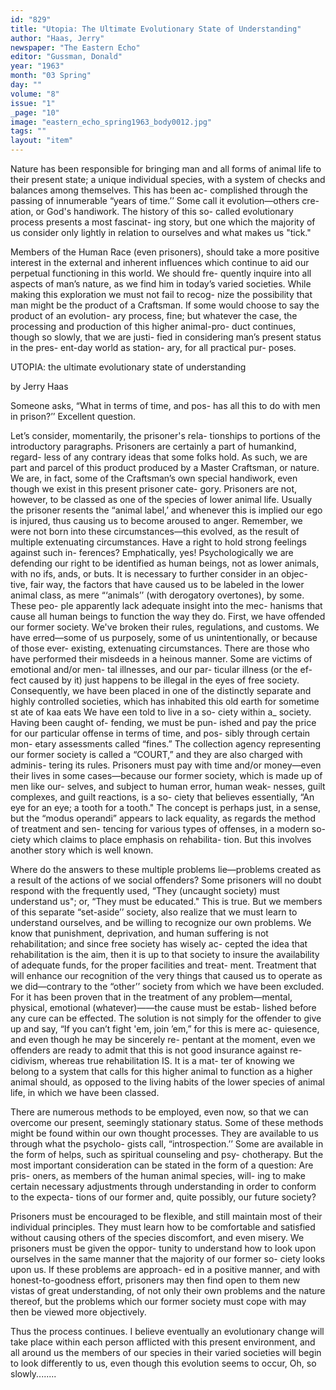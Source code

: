 ```yaml
---
id: "829"
title: "Utopia: The Ultimate Evolutionary State of Understanding"
author: "Haas, Jerry"
newspaper: "The Eastern Echo"
editor: "Gussman, Donald"
year: "1963"
month: "03 Spring"
day: ""
volume: "8"
issue: "1"
_page: "10"
image: "eastern_echo_spring1963_body0012.jpg"
tags: ""
layout: "item"
---
```

Nature has been responsible for bringing man and
all forms of animal life to their present state; a
unique individual species, with a system of checks
and balances among themselves. This has been ac-
complished through the passing of innumerable
“years of time.’’ Some call it evolution—others cre-
ation, or God's handiwork. The history of this so-
called evolutionary process presents a most fascinat-
ing story, but one which the majority of us consider
only lightly in relation to ourselves and what makes
us "tick."

Members of the Human Race (even prisoners),
should take a more positive interest in the external
and inherent influences which continue to aid our
perpetual functioning in this world. We should fre-
quently inquire into all aspects of man’s nature, as
we find him in today’s
varied societies. While
making this exploration
we must not fail to recog-
nize the possibility that
man might be the product
of a Craftsman. If some
would choose to say the
product of an evolution-
ary process, fine; but
whatever the case, the
processing and production
of this higher animal-pro-
duct continues, though so
slowly, that we are justi-
fied in considering man’s
present status in the pres-
ent-day world as station-
ary, for all practical pur-
poses.

UTOPIA:
the
ultimate
evolutionary
state of
understanding

by Jerry Haas

Someone asks, “What
in terms of time, and pos-
has all this to do with men
in prison?’’ Excellent question.

Let’s consider, momentarily, the prisoner's rela-
tionships to portions of the introductory paragraphs.
Prisoners are certainly a part of humankind, regard-
less of any contrary ideas that some folks hold. As
such, we are part and parcel of this product produced
by a Master Craftsman, or nature. We are, in fact,
some of the Craftsman’s own special handiwork,
even though we exist in this present prisoner cate-
gory. Prisoners are not, however, to be classed as
one of the species of lower animal life. Usually the
prisoner resents the “animal label,’ and whenever
this is implied our ego is injured, thus causing us to
become aroused to anger. Remember, we were not
born into these circumstances—this evolved, as the
result of multiple extenuating circumstances. Have
a right to hold strong feelings against such in-
ferences? Emphatically, yes! Psychologically we
are defending our right to be identified as human
beings, not as lower animals, with no ifs, ands, or
buts. It is necessary to further consider in an objec-
tive, fair way, the factors that have caused us to be
labeled in the lower animal class, as mere “‘animals’’
(with derogatory overtones), by some. These peo-
ple apparently lack adequate insight into the mec-
hanisms that cause all human beings to function the
way they do. First, we have offended our former
society. We've broken their rules, regulations, and
customs. We have erred—some of us purposely,
some of us unintentionally, or because of those ever-
existing, extenuating circumstances. There are those
who have performed their misdeeds in a heinous
manner. Some are victims
of emotional and/or men-
tal illnesses, and our par-
ticular illness (or the ef-
fect caused by it) just
happens to be illegal in
the eyes of free society.
Consequently, we have
been placed in one of the
distinctly separate and
highly controlled societies,
which has inhabited this
old earth for sometime
st ate of kaa eats We have
een told to live in a so-
ciety within a_ society.
Having been caught of-
fending, we must be pun-
ished and pay the price
for our particular offense
in terms of time, and pos-
sibly through certain mon-
etary assessments called “fines.” The collection
agency representing our former society is called a
“COURT,” and they are also charged with adminis-
tering its rules. Prisoners must pay with time and/or
money—even their lives in some cases—because our
former society, which is made up of men like our-
selves, and subject to human error, human weak-
nesses, guilt complexes, and guilt reactions, is a so-
ciety that believes essentially, “An eye for an eye;
a tooth for a tooth." The concept is perhaps just, in
a sense, but the “modus operandi” appears to lack
equality, as regards the method of treatment and sen-
tencing for various types of offenses, in a modern so-
ciety which claims to place emphasis on rehabilita-
tion. But this involves another story which is well
known.

Where do the answers to these multiple problems
lie—problems created as a result of the actions of
we social offenders? Some prisoners will no doubt
respond with the frequently used, “They (uncaught
society) must understand us"; or, “They must be
educated." This is true. But we members of this
separate “set-aside’’ society, also realize that we
must learn to understand ourselves, and be willing
to recognize our own problems. We know that
punishment, deprivation, and human suffering is not
rehabilitation; and since free society has wisely ac-
cepted the idea that rehabilitation is the aim, then
it is up to that society to insure the availability of
adequate funds, for the proper facilities and treat-
ment. Treatment that will enhance our recognition
of the very things that caused us to operate as we
did—contrary to the “other’’ society from which we
have been excluded. For it has been proven that in
the treatment of any problem—mental, physical,
emotional (whatever)——the cause must be estab-
lished before any cure can be effected. The solution
is not simply for the offender to give up and say, “If
you can’t fight 'em, join ’em,” for this is mere ac-
quiesence, and even though he may be sincerely re-
pentant at the moment, even we offenders are ready
to admit that this is not good insurance against re-
cidivism, whereas true rehabilitation IS. It is a mat-
ter of knowing we belong to a system that calls for
this higher animal to function as a higher animal
should, as opposed to the living habits of the lower
species of animal life, in which we have been classed.

There are numerous methods to be employed,
even now, so that we can overcome our present,
seemingly stationary status. Some of these methods
might be found within our own thought processes.
They are available to us through what the psycholo-
gists call, “introspection.’’ Some are available in the
form of helps, such as spiritual counseling and psy-
chotherapy. But the most important consideration
can be stated in the form of a question: Are pris-
oners, as members of the human animal species, will-
ing to make certain necessary adjustments through
understanding in order to conform to the expecta-
tions of our former and, quite possibly, our future
society?

Prisoners must be encouraged to be flexible, and
still maintain most of their individual principles.
They must learn how to be comfortable and satisfied
without causing others of the species discomfort, and
even misery. We prisoners must be given the oppor-
tunity to understand how to look upon ourselves in
the same manner that the majority of our former so-
ciety looks upon us. If these problems are approach-
ed in a positive manner, and with honest-to-goodness
effort, prisoners may then find open to them new
vistas of great understanding, of not only their own
problems and the nature thereof, but the problems
which our former society must cope with may then
be viewed more objectively.

Thus the process continues. I believe eventually
an evolutionary change will take place within each
person afflicted with this present environment, and
all around us the members of our species in their
varied societies will begin to look differently to us,
even though this evolution seems to occur, Oh, so
slowly........
